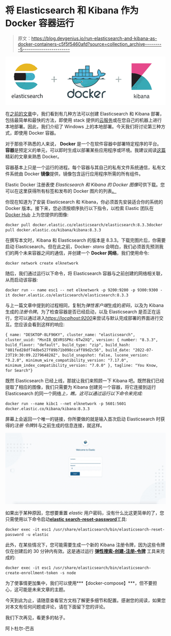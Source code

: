 # 将 Elasticsearch 和 Kibana 作为 Docker 容器运行

> 原文：<https://blog.devgenius.io/run-elasticsearch-and-kibana-as-docker-containers-c5f5f5460afd?source=collection_archive---------5----------------------->

![](img/456eb7c33c313c2ffd84147f2c6bb8f7.png)

在[之前的文章](https://medium.com/@mhdabdel151/elasticsearch-and-kibana-on-windows-lets-get-started-ff005f1fe2fc)中，我们看到有几种方法可以创建 Elasticsearch 和 Kibana 部署，包括最简单和最快的方法，即使用 stack 提供的[云服务](https://cloud.elastic.co/registration)或在您自己的机器上进行本地部署。因此，我们介绍了 Windows 上的本地部署。今天我们将讨论第三种方式，即使用 Docker 容器。

对于那些不熟悉的人来说， **Docker** 是一个在软件容器中部署特定程序的平台。**容器**是预定义的单元，可以即时生成以部署某些应用程序或环境。我建议阅读[这篇](https://medium.com/@kmdkhadeer/docker-get-started-9aa7ee662cea)精彩的文章来熟悉 Docker。

容器基本上只是一个运行的进程。每个容器与其自己的私有文件系统通信，私有文件系统由 Docker **镜像**提供，镜像包含运行应用程序所需的所有组件。

Elastic Docker 注册表使 *Elasticsearch 和 Kibana 的 Docker 图像*可供下载。您可以在这里获得所有标签和发布的 Docker 图片的列表[。](https://www.docker.elastic.co/)

你现在知道为了安装 Elasticsearch 和 Kibana，你必须首先安装适合你的系统的 Docker 版本。接下来，您必须按顺序执行以下指令，以检索 Elastic 团队在 [Docker Hub](https://hub.docker.com/) 上为您提供的图像:

```
docker pull docker.elastic.co/elasticsearch/elasticsearch:8.3.3docker pull docker.elastic.co/kibana/kibana:8.3.3
```

在撰写本文时，Kibana 和 Elasticsearch 的版本是 8.3.3。下载完图片后，你需要启动 Elasticsearch。但在此之前，Docker- *stans* 会明白，我们必须首先预测我们的两个未来容器之间的通信，并创建一个 **Docker 网络**，我们使用命令:

```
docker network create elknetwork
```

随后，我们通过运行以下命令，将 Elasticsearch 容器与之前创建的网络相关联，从而启动该容器:

```
docker run -- name esc1 -- net elknetwork -p 9200:9200 -p 9300:9300 -it docker.elastic.co/elasticsearch/elasticsearch:8.3.3
```

与上一篇文章中提到的过程相同，复制为*弹性客户端*生成的*密码*，以及为 Kibana 生成的*注册令牌*。为了检查容器是否已经启动，以及 Elasticsearch 是否正在运行，您可以通过进入[*https://localhost:9200*](https://localhost:9200)来尝试与默认完成部署的界面进行交互。您应该会看到这样的响应:

```
{ name: "DESKTOP-8LF96KY", cluster_name: "elasticsearch", cluster_uuid: "MsnI8_QEVRSSPKc-6Tw2XQ", version: { number: "8.3.3", build_flavor: "default", build_type: "zip", build_hash: "801fed28df74dbe527f89b71b098ccaff89d2c56", build_date: "2022-07-23T19:30:09.227964828Z", build_snapshot: false, lucene_version: "9.2.0", minimum_wire_compatibility_version: "7.17.0", minimum_index_compatibility_version: "7.0.0" }, tagline: "You Know, for Search"}
```

既然 Elasticsearch 已经上线，那就让我们来照顾一下 Kibana 吧。既然我们已经提取了相应的图像，我们只需要为 Kibana 创建另一个容器，将它连接到运行 Elasticsearch 的同一个网络*上，瞧。这可以通过运行以下命令来完成:*

```
docker run --name kibc1 --net elknetwork -p 5601:5601 docker.elastic.co/kibana/kibana:8.3.3
```

屏幕上会返回一个唯一的链接，你所要做的就是输入首次启动 Elasticsearch 时获得的*注册* *令牌*并与之前生成的信息连接，就这样。

![](img/4354d73b18b6ebbfa91c2c1294e51eab.png)

如果出于某种原因，您想要重置 *elastic* 用户密码，没有什么比这更简单的了，您只需使用以下命令启动[**elastic search-reset-password**](https://www.elastic.co/guide/en/elasticsearch/reference/8.3/reset-password.html)工具:

```
docker exec -it esc1 /usr/share/elasticsearch/bin/elasticsearch-reset-password -u elastic
```

此外，在某些情况下，您可能需要生成一个新的 Kibana 注册令牌，因为这些令牌仅在创建后的 30 分钟内有效。这是通过运行 [**弹性搜索-创建-注册-令牌**](https://www.elastic.co/guide/en/elasticsearch/reference/8.3/create-enrollment-token.html) 工具来完成的:

```
docker exec -it esc1 /usr/share/elasticsearch/bin/elasticsearch-create-enrollment-token -s node
```

为了使事情更加集中，我们可以使用***【docker-compose】***，但不要担心，这可能是未来文章的主题。

今天到此为止，请随意查看官方文档了解更多细节和配置。感谢您的阅读，如果您对本文有任何问题或评论，请在下面留下您的评论。

我们下次再见，看更多的帖子。

阿卜杜尔-巴吉